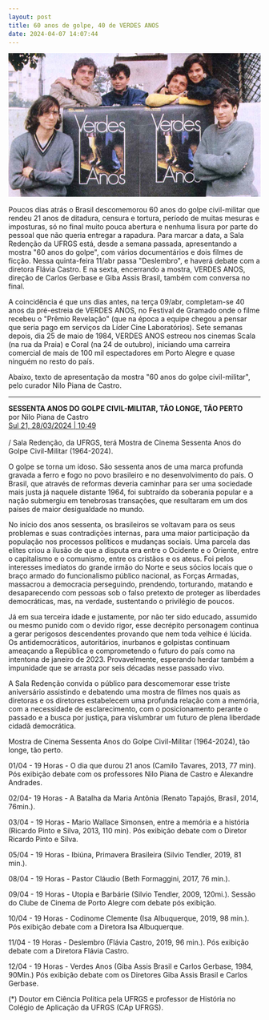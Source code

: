 ```yaml
---
layout: post
title: 60 anos de golpe, 40 de VERDES ANOS
date: 2024-04-07 14:07:44
---
```

![](/uploads/va-equipe-cartaz.jpg)

Poucos dias atrás o Brasil descomemorou 60 anos do golpe civil-militar que rendeu 21 anos de ditadura, censura e tortura, período de muitas mesuras e imposturas, só no final muito pouca abertura e nenhuma lisura por parte do pessoal que não queria entregar a rapadura. Para marcar a data, a Sala Redenção da UFRGS está, desde a semana passada, apresentando a mostra "60 anos do golpe", com vários documentários e dois filmes de ficção. Nessa quinta-feira 11/abr passa "Deslembro", e haverá debate com a diretora Flávia Castro. E na sexta, encerrando a mostra, VERDES ANOS, direção de Carlos Gerbase e Giba Assis Brasil, também com conversa no final.

A coincidência é que uns dias antes, na terça 09/abr, completam-se 40 anos da pré-estreia de VERDES ANOS, no Festival de Gramado onde o filme recebeu o "Prêmio Revelação" (que na época a equipe chegou a pensar que seria pago em serviços da Líder Cine Laboratórios). Sete semanas depois, dia 25 de maio de 1984, VERDES ANOS estreou nos cinemas Scala (na rua da Praia) e Coral (na 24 de outubro), iniciando uma carreira comercial de mais de 100 mil espectadores em Porto Alegre e quase ninguém no resto do país.

Abaixo, texto de apresentação da mostra "60 anos do golpe civil-militar", pelo curador Nilo Piana de Castro.

- - -

**SESSENTA ANOS DO GOLPE CIVIL-MILITAR, TÃO LONGE, TÃO PERTO**\
por Nilo Piana de Castro\
[Sul 21, 28/03/2024 | 10:49
](https://sul21.com.br/opiniao/2024/03/sessenta-anos-do-golpe-civil-militar-tao-longe-tao-perto-por-nilo-piana-de-castro/)\
\
/ Sala Redenção, da UFRGS, terá Mostra de Cinema Sessenta Anos do Golpe Civil-Militar (1964-2024).

O golpe se torna um idoso. São sessenta anos de uma marca profunda gravada a ferro e fogo no povo brasileiro e no desenvolvimento do país. O Brasil, que através de reformas deveria caminhar para ser uma sociedade mais justa já naquele distante 1964, foi subtraído da soberania popular e a nação submergiu em tenebrosas transações, que resultaram em um dos países de maior desigualdade no mundo.

No início dos anos sessenta, os brasileiros se voltavam para os seus problemas e suas contradições internas, para uma maior participação da população nos processos políticos e mudanças sociais. Uma parcela das elites criou a ilusão de que a disputa era entre o Ocidente e o Oriente, entre o capitalismo e o comunismo, entre os cristãos e os ateus. Foi pelos interesses imediatos do grande irmão do Norte e seus sócios locais que o braço armado do funcionalismo público nacional, as Forças Armadas, massacrou a democracia perseguindo, prendendo, torturando, matando e desaparecendo com pessoas sob o falso pretexto de proteger as liberdades democráticas, mas, na verdade, sustentando o privilégio de poucos.

Já em sua terceira idade e justamente, por não ter sido educado, assumido ou mesmo punido com o devido rigor, esse decrépito personagem continua a gerar perigosos descendentes provando que nem toda velhice é lúcida. Os antidemocráticos, autoritários, inurbanos e golpistas continuam ameaçando a República e comprometendo o futuro do país como na intentona de janeiro de 2023. Provavelmente, esperando herdar também a impunidade que se arrasta por seis décadas nesse passado vivo.

A Sala Redenção convida o público para descomemorar esse triste aniversário assistindo e debatendo uma mostra de filmes nos quais as diretoras e os diretores estabelecem uma profunda relação com a memória, com a necessidade de esclarecimento, com o posicionamento perante o passado e a busca por justiça, para vislumbrar um futuro de plena liberdade cidadã democrática.

Mostra de Cinema Sessenta Anos do Golpe Civil-Militar (1964-2024), tão longe, tão perto.

01/04 - 19 Horas - O dia que durou 21 anos (Camilo Tavares, 2013, 77 min). Pós exibição debate com os professores Nilo Piana de Castro e Alexandre Andrades.

02/04- 19 Horas - A Batalha da Maria Antônia (Renato Tapajós, Brasil, 2014, 76min.).

03/04 - 19 Horas - Mario Wallace Simonsen, entre a memória e a história (Ricardo Pinto e Silva, 2013, 110 min). Pós exibição debate com o Diretor Ricardo Pinto e Silva.

05/04 - 19 Horas - Ibiúna, Primavera Brasileira (Silvio Tendler, 2019, 81 min.).

08/04 - 19 Horas - Pastor Cláudio (Beth Formaggini, 2017, 76 min.).

09/04 - 19 Horas - Utopia e Barbárie (Silvio Tendler, 2009, 120mi.). Sessão do Clube de Cinema de Porto Alegre com debate pós exibição.

10/04 - 19 Horas - Codinome Clemente (Isa Albuquerque, 2019, 98 min.). Pós exibição debate com a Diretora Isa Albuquerque.

11/04 - 19 Horas - Deslembro (Flávia Castro, 2019, 96 min.). Pós exibição debate com a Diretora Flávia Castro.

12/04 - 19 Horas - Verdes Anos (Giba Assis Brasil e Carlos Gerbase, 1984, 90Min.)  Pós exibição debate com os Diretores Giba Assis Brasil e Carlos Gerbase.

(*) Doutor em Ciência Política pela UFRGS e professor de História no Colégio de Aplicação da UFRGS (CAp UFRGS).